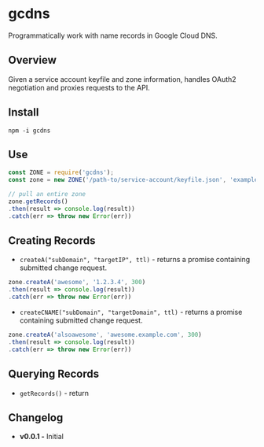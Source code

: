 # gcdns
Programmatically work with name records in Google Cloud DNS. 

## Overview
Given a service account keyfile and zone information, handles OAuth2 negotiation and proxies requests to the API.

## Install

```
npm -i gcdns
```

## Use

```javascript
const ZONE = require('gcdns');
const zone = new ZONE('/path-to/service-account/keyfile.json', 'example-com', 'example.com');

// pull an entire zone
zone.getRecords()
.then(result => console.log(result))
.catch(err => throw new Error(err))
```

## Creating Records

- `createA("subDomain", "targetIP", ttl)` - returns a promise containing submitted change request.

```javascript
zone.createA('awesome', '1.2.3.4', 300)
.then(result => console.log(result))
.catch(err => throw new Error(err))
```

- `createCNAME("subDomain", "targetDomain", ttl)` - returns a promise containing submitted change request.

```javascript
zone.createA('alsoawesome', 'awesome.example.com', 300)
.then(result => console.log(result))
.catch(err => throw new Error(err))
```

## Querying Records

- `getRecords()` - return 


## Changelog
- **v0.0.1 -** Initial